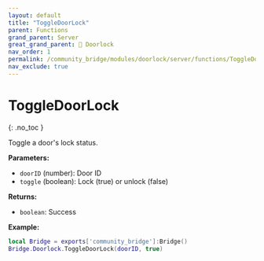 ```yaml
---
layout: default
title: "ToggleDoorLock"
parent: Functions
grand_parent: Server
great_grand_parent: 🚪 Doorlock
nav_order: 1
permalink: /community_bridge/modules/doorlock/server/functions/ToggleDoorLock/
nav_exclude: true
---
```


# ToggleDoorLock
{: .no_toc }

Toggle a door's lock status.

**Parameters:**
- `doorID` (number): Door ID
- `toggle` (boolean): Lock (true) or unlock (false)

**Returns:**
- `boolean`: Success

**Example:**
```lua
local Bridge = exports['community_bridge']:Bridge()
Bridge.Doorlock.ToggleDoorLock(doorID, true)
```